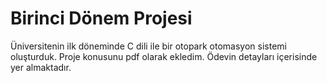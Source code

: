 # Birinci Dönem Projesi
Üniversitenin ilk döneminde C dili ile bir otopark otomasyon sistemi oluşturduk.
Proje konusunu pdf olarak ekledim. Ödevin detayları içerisinde yer almaktadır.
